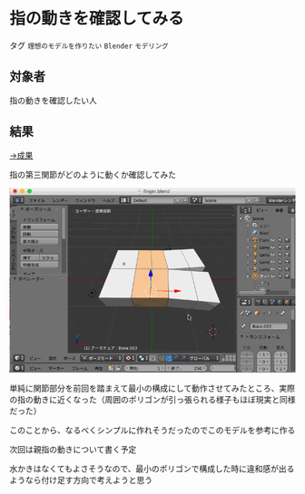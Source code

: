 # 指の動きを確認してみる

タグ `理想のモデルを作りたい` `Blender` `モデリング`

## 対象者

指の動きを確認したい人

## 結果

[→成果](https://github.com/shimomuh/model-base/commit/ab9f9e1cb0d827be1506317fc15c9819e57ae4cd)

指の第三関節がどのように動くか確認してみた

 

![](https://raw.githubusercontent.com/shimomuh/model-base/master/finger/finger.gif)

 

単純に関節部分を前回を踏まえて最小の構成にして動作させてみたところ、実際の指の動きに近くなった（周囲のポリゴンが引っ張られる様子もほぼ現実と同様だった）

このことから、なるべくシンプルに作れそうだったのでこのモデルを参考に作る

 

次回は親指の動きについて書く予定

水かきはなくてもよさそうなので、最小のポリゴンで構成した時に違和感が出るようなら付け足す方向で考えようと思う
